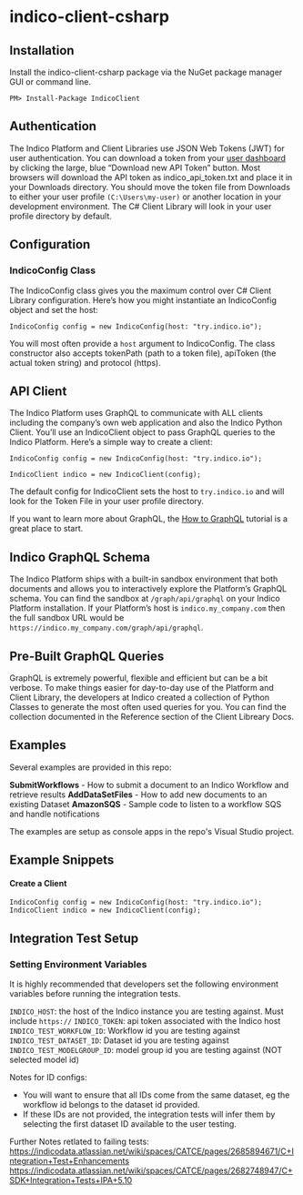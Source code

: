 # indico-client-csharp

## Installation

Install the indico-client-csharp package via the NuGet package manager GUI or command line.

```
PM> Install-Package IndicoClient
```

## Authentication

The Indico Platform and Client Libraries use JSON Web Tokens (JWT) for user authentication. You can download a token
from your [user dashboard](https://try.indico.io/auth/account) by clicking the large, blue “Download new API Token” button.
Most browsers will download the API token as indico_api_token.txt and place it in your Downloads directory. You should move
the token file from Downloads to either your user profile `(C:\Users\my-user)` or another location in your development
environment. The C# Client Library will look in your user profile directory by default.

## Configuration

### IndicoConfig Class

The IndicoConfig class gives you the maximum control over C# Client Library configuration. Here’s how you might instantiate
an IndicoConfig object and set the host:

```
IndicoConfig config = new IndicoConfig(host: "try.indico.io");
```

You will most often provide a `host` argument to IndicoConfig. The class constructor also accepts tokenPath (path to a token file),
apiToken (the actual token string) and protocol (https).

## API Client

The Indico Platform uses GraphQL to communicate with ALL clients including the company’s own web application and also the
Indico Python Client. You’ll use an IndicoClient object to pass GraphQL queries to the Indico Platform. Here’s a simple way
to create a client:

```
IndicoConfig config = new IndicoConfig(host: "try.indico.io");

IndicoClient indico = new IndicoClient(config);
```

The default config for IndicoClient sets the host to `try.indico.io` and will look for the Token File in your user profile directory.

If you want to learn more about GraphQL, the [How to GraphQL](https://www.howtographql.com/) tutorial is a great place to start.

## Indico GraphQL Schema

The Indico Platform ships with a built-in sandbox environment that both documents and allows you to interactively explore
the Platform’s GraphQL schema. You can find the sandbox at `/graph/api/graphql` on your Indico Platform installation. If your
Platform’s host is `indico.my_company.com` then the full sandbox URL would be `https://indico.my_company.com/graph/api/graphql`.

## Pre-Built GraphQL Queries

GraphQL is extremely powerful, flexible and efficient but can be a bit verbose. To make things easier for day-to-day use of the
Platform and Client Library, the developers at Indico created a collection of Python Classes to generate the most often used
queries for you. You can find the collection documented in the Reference section of the Client Libreary Docs.

## Examples

Several examples are provided in this repo:

**SubmitWorkflows** - How to submit a document to an Indico Workflow and retrieve results
**AddDataSetFiles** - How to add new documents to an existing Dataset
**AmazonSQS** - Sample code to listen to a workflow SQS and handle notifications

The examples are setup as console apps in the repo's Visual Studio project.

## Example Snippets

#### Create a Client

```
IndicoConfig config = new IndicoConfig(host: "try.indico.io");
IndicoClient indico = new IndicoClient(config);
```

## Integration Test Setup

### Setting Environment Variables

It is highly recommended that developers set the following environment variables before
running the integration tests.

`INDICO_HOST`: the host of the Indico instance you are testing against. Must include `https://`
`INDICO_TOKEN`: api token associated with the Indico host
`INDICO_TEST_WORKFLOW_ID`: Workflow id you are testing against
`INDICO_TEST_DATASET_ID`: Dataset id you are testing against
`INDICO_TEST_MODELGROUP_ID`: model group id you are testing against (NOT selected model id)

Notes for ID configs:

- You will want to ensure that all IDs come from the same dataset, eg the workflow id belongs to the dataset id provided.
- If these IDs are not provided, the integration tests will infer them by selecting the first dataset ID available to the user testing.

Further Notes retlated to failing tests:
https://indicodata.atlassian.net/wiki/spaces/CATCE/pages/2685894671/C+Integration+Test+Enhancements
https://indicodata.atlassian.net/wiki/spaces/CATCE/pages/2682748947/C+SDK+Integration+Tests+IPA+5.10
